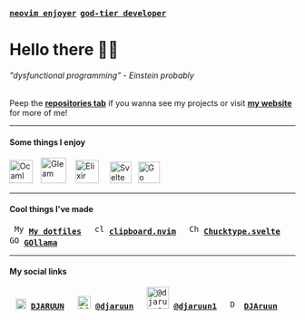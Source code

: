 <kbd>**[neovim enjoyer](https://neovim.io/)**</kbd>
&thinsp;<kbd>**[god-tier developer](https://github.com/djaruun/bliss)**</kbd>

# Hello there 👋🏼

###### *"dysfunctional programming" - Einstein probably*<br>

Peep the **[repositories tab](https://github.com/DJARUUN?tab=repositories)** if you wanna see my projects or visit **[my website](https://djaruun.github.io)** for more of me!

---

#### Some things I enjoy

[<img alt="Ocaml (my caml)" src="https://cdn.icon-icons.com/icons2/2699/PNG/512/ocaml_logo_icon_170902.png" height="41">](https://ocaml.org)
&nbsp;&nbsp;&thinsp;[<img alt="Gleam" src="https://gleam.run/images/lucy/lucy.svg" height="45">](https://gleam.run)
&nbsp;&nbsp;&nbsp;[<img alt="Elixir" src="https://external-content.duckduckgo.com/iu/?u=https%3A%2F%2Fseeklogo.com%2Fimages%2FE%2Felixir-logo-CF24E6FA55-seeklogo.com.png&f=1&nofb=1&ipt=4f06f8f06056ad6995ab6957416fae6981f606f1bafdb9fa2e3aba6276f00a33&ipo=images" height="41">](https://elixir-lang.org)
&nbsp;&nbsp;&nbsp;&nbsp;[<img alt="Svelte" src="https://upload.wikimedia.org/wikipedia/commons/thumb/1/1b/Svelte_Logo.svg/1200px-Svelte_Logo.svg.png" height="38">](https://svelte.dev)
&nbsp;&nbsp;[<img alt="Go" src="https://miro.medium.com/v2/resize:fit:1000/0*YISbBYJg5hkJGcQd.png" height="38">](https://go.dev)

---

#### Cool things I've made

<kbd>&thinsp;<img alt="My dotfiles" src="https://gitlab.com/uploads/-/system/project/avatar/59006208/dotfiles.jpg?width=32" width="17"> **[My dotfiles](https://github.com/djaruun/dotfiles)**&nbsp;</kbd>
&thinsp;<kbd>&thinsp;<img alt="clipboard.nvim" src="https://gitlab.com/uploads/-/system/project/avatar/60270983/communityIcon_n2hvyn96zwk81.png?width=48" width="17"> **[clipboard.nvim](https://github.com/djaruun/clipboard.nvim)**&nbsp;</kbd>
&thinsp;<kbd>&thinsp;<img alt="Chucktype.svelte" src="https://avatars.githubusercontent.com/u/89078636?s=32&v=4" width="17"> **[Chucktype.svelte](https://github.com/DJAruun/chucktype.svelte)**&nbsp;</kbd>
&thinsp;<kbd>&thinsp;<img alt="GOllama" src="https://gitlab.com/uploads/-/system/project/avatar/57442101/appicon.png?width=48" width="17"> **[GOllama](https://github.com/djaruun/gollama)**&nbsp;</kbd>

---

#### My social links

&thinsp;<kbd>&thinsp;<img alt="DJARUUN" src="https://docs.modrinth.com/img/logo.svg" width="18"> **[DJARUUN](https://modrinth.com/user/DJARUUN)**&nbsp;</kbd>
&thinsp;<kbd>&thinsp;<img alt="@djaruun" src="https://assets-global.website-files.com/6257adef93867e50d84d30e2/636e0a6a49cf127bf92de1e2_icon_clyde_blurple_RGB.png" width="23"> **[@djaruun](https://discord.com)**&nbsp;</kbd>
&thinsp;<kbd>&thinsp;<img alt="@djaruun1" src="https://upload.wikimedia.org/wikipedia/commons/thumb/e/ef/Twitter_and_X_logos.svg/2560px-Twitter_and_X_logos.svg.png" width="39"> **[@djaruun1](https://x.com/djaruun1)**&nbsp;</kbd>
&thinsp;<kbd>&thinsp;<img alt="DJAruun" src="https://cdn-icons-png.flaticon.com/512/25/25231.png" width="16"> **[DJAruun](https://github.com/DJAruun)**&nbsp;</kbd>
